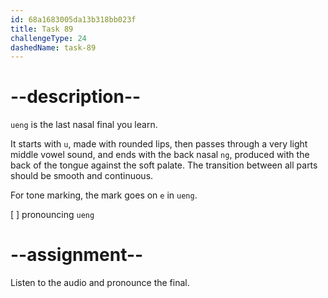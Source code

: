 ```yaml
---
id: 68a1683005da13b318bb023f
title: Task 89
challengeType: 24
dashedName: task-89
---
```


<!--SPEAKING-->

<!-- (Audio) A: ueng -->

# --description--

`ueng` is the last nasal final you learn.

It starts with `u`, made with rounded lips, then passes through a very light middle vowel sound, and ends with the back nasal `ng`, produced with the back of the tongue against the soft palate. The transition between all parts should be smooth and continuous.

For tone marking, the mark goes on `e` in `ueng`.

[ ] pronouncing `ueng`

# --assignment--

Listen to the audio and pronounce the final.
